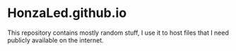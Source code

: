 # HonzaLed.github.io
This repository contains mostly random stuff, I use it to host files that I need publicly available on the internet.  
